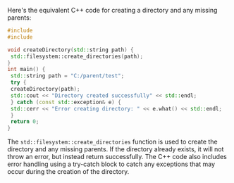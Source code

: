 Here's the equivalent C++ code for creating a directory and any missing parents:
```c++
#include 
#include 

void createDirectory(std::string path) {
 std::filesystem::create_directories(path);
}
int main() {
 std::string path = "C:/parent/test";
 try {
 createDirectory(path);
 std::cout << "Directory created successfully" << std::endl;
 } catch (const std::exception& e) {
 std::cerr << "Error creating directory: " << e.what() << std::endl;
 }
 return 0;
}
```
The `std::filesystem::create_directories` function is used to create the directory and any missing parents. If the directory already exists, it will not throw an error, but instead return successfully. The C++ code also includes error handling using a try-catch block to catch any exceptions that may occur during the creation of the directory.

